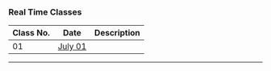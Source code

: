 ### Real Time Classes

|   Class No.  |                   Date                   |                 Description                 |
---------------|------------------------------------------|----------------------------------------------
|     01       | [July 01](https://youtu.be/SuSbV3_tK5U)  |                                             |
---------------------------------------------------------------------------------------------------------
